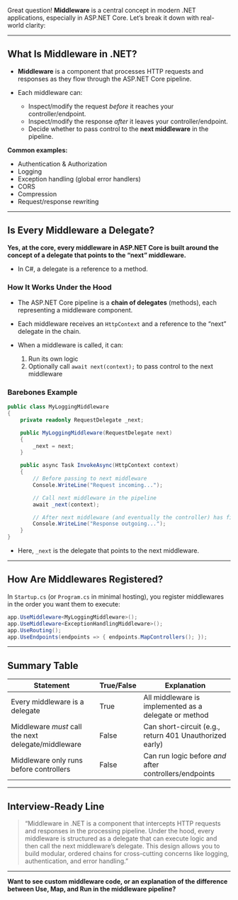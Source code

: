 Great question! **Middleware** is a central concept in modern .NET applications, especially in ASP.NET Core. Let’s break it down with real-world clarity:

---

## **What Is Middleware in .NET?**

* **Middleware** is a component that processes HTTP requests and responses as they flow through the ASP.NET Core pipeline.
* Each middleware can:

  * Inspect/modify the request *before* it reaches your controller/endpoint.
  * Inspect/modify the response *after* it leaves your controller/endpoint.
  * Decide whether to pass control to the **next middleware** in the pipeline.

**Common examples:**

* Authentication & Authorization
* Logging
* Exception handling (global error handlers)
* CORS
* Compression
* Request/response rewriting

---

## **Is Every Middleware a Delegate?**

**Yes, at the core, every middleware in ASP.NET Core is built around the concept of a delegate that points to the “next” middleware.**

* In C#, a delegate is a reference to a method.

### **How It Works Under the Hood**

* The ASP.NET Core pipeline is a **chain of delegates** (methods), each representing a middleware component.
* Each middleware receives an `HttpContext` and a reference to the “next” delegate in the chain.
* When a middleware is called, it can:

  1. Run its own logic
  2. Optionally call `await next(context);` to pass control to the next middleware

### **Barebones Example**

```csharp
public class MyLoggingMiddleware
{
    private readonly RequestDelegate _next;

    public MyLoggingMiddleware(RequestDelegate next)
    {
        _next = next;
    }

    public async Task InvokeAsync(HttpContext context)
    {
        // Before passing to next middleware
        Console.WriteLine("Request incoming...");

        // Call next middleware in the pipeline
        await _next(context);

        // After next middleware (and eventually the controller) has finished
        Console.WriteLine("Response outgoing...");
    }
}
```

* Here, `_next` is the delegate that points to the next middleware.

---

## **How Are Middlewares Registered?**

In `Startup.cs` (or `Program.cs` in minimal hosting), you register middlewares in the order you want them to execute:

```csharp
app.UseMiddleware<MyLoggingMiddleware>();
app.UseMiddleware<ExceptionHandlingMiddleware>();
app.UseRouting();
app.UseEndpoints(endpoints => { endpoints.MapControllers(); });
```

---

## **Summary Table**

| Statement                                           | True/False | Explanation                                             |
| --------------------------------------------------- | ---------- | ------------------------------------------------------- |
| Every middleware is a delegate                      | True       | All middleware is implemented as a delegate or method   |
| Middleware *must* call the next delegate/middleware | False      | Can short-circuit (e.g., return 401 Unauthorized early) |
| Middleware only runs before controllers             | False      | Can run logic before *and* after controllers/endpoints  |

---

## **Interview-Ready Line**

> “Middleware in .NET is a component that intercepts HTTP requests and responses in the processing pipeline. Under the hood, every middleware is structured as a delegate that can execute logic and then call the next middleware’s delegate. This design allows you to build modular, ordered chains for cross-cutting concerns like logging, authentication, and error handling.”

---

**Want to see custom middleware code, or an explanation of the difference between Use, Map, and Run in the middleware pipeline?**
